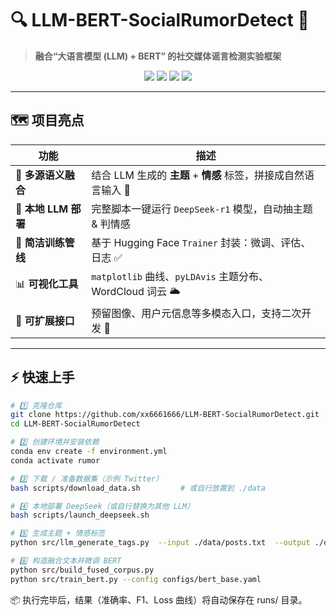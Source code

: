 # 🔍 LLM-BERT-SocialRumorDetect 🚀
> **融合“大语言模型 (LLM) + BERT” 的社交媒体谣言检测实验框架**  

<div align="center">
  <img src="https://img.shields.io/badge/python-3.9+-blue?logo=python">
  <img src="https://img.shields.io/badge/pytorch-2.0-lightgrey?logo=pytorch">
  <img src="https://img.shields.io/badge/transformers-4.41-orange?logo=huggingface">
  <img src="https://img.shields.io/badge/license-MIT-green">
</div>

---

## 🗺️ 项目亮点
| 功能 | 描述 |
|---|---|
| 🎯 **多源语义融合** | 结合 LLM 生成的 **主题** + **情感** 标签，拼接成自然语言输入 🔗 |
| 🤖 **本地 LLM 部署** | 完整脚本一键运行 `DeepSeek-r1` 模型，自动抽主题 & 判情感 |
| 🐍 **简洁训练管线** | 基于 Hugging Face `Trainer` 封装：微调、评估、日志 ✅ |
| 📊 **可视化工具**  | `matplotlib` 曲线、`pyLDAvis` 主题分布、WordCloud 词云 🌥️ |
| 🔌 **可扩展接口**  | 预留图像、用户元信息等多模态入口，支持二次开发 🔄 |

---

## ⚡️ 快速上手

```bash
# 1️⃣ 克隆仓库
git clone https://github.com/xx6661666/LLM-BERT-SocialRumorDetect.git
cd LLM-BERT-SocialRumorDetect

# 2️⃣ 创建环境并安装依赖
conda env create -f environment.yml
conda activate rumor

# 3️⃣ 下载 / 准备数据集（示例 Twitter）
bash scripts/download_data.sh         # 或自行放置到 ./data

# 4️⃣ 本地部署 DeepSeek（或自行替换为其他 LLM）
bash scripts/launch_deepseek.sh

# 5️⃣ 生成主题 + 情感标签
python src/llm_generate_tags.py  --input ./data/posts.txt  --output ./outputs/tags.tsv

# 6️⃣ 构造融合文本并微调 BERT
python src/build_fused_corpus.py
python src/train_bert.py --config configs/bert_base.yaml
``` 
📦 执行完毕后，结果（准确率、F1、Loss 曲线）将自动保存在 runs/ 目录。
